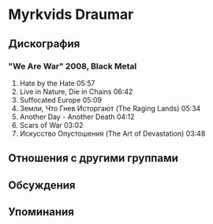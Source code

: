 # Myrkvids Draumar



## Дискография

### "We Are War" 2008, Black Metal

1. Hate by the Hate 05:57  
2. Live in Nature, Die in Chains 06:42  
3. Suffocated Europe 05:09  
4. Земли, Что Гнев Исторгают (The Raging Lands) 05:34  
5. Another Day - Another Death 04:12  
6. Scars of War 03:02  
7. Искусство Опустошения (The Art of Devastation) 03:48 


## Отношения с другими группами


## Обсуждения


## Упоминания

